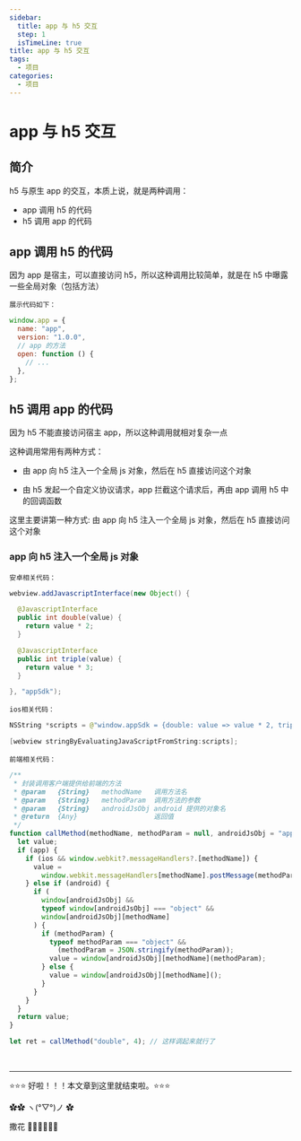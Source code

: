 ```yaml
---
sidebar:
  title: app 与 h5 交互
  step: 1
  isTimeLine: true
title: app 与 h5 交互
tags:
  - 项目
categories:
  - 项目
---
```


# app 与 h5 交互

## 简介

h5 与原生 app 的交互，本质上说，就是两种调用：

- app 调用 h5 的代码
- h5 调用 app 的代码

## app 调用 h5 的代码

因为 app 是宿主，可以直接访问 h5，所以这种调用比较简单，就是在 h5 中曝露一些全局对象（包括方法）

`展示代码如下：`

```js
window.app = {
  name: "app",
  version: "1.0.0",
  // app 的方法
  open: function () {
    // ...
  },
};
```

## h5 调用 app 的代码

因为 h5 不能直接访问宿主 app，所以这种调用就相对复杂一点

这种调用常用有两种方式：

- 由 app 向 h5 注入一个全局 js 对象，然后在 h5 直接访问这个对象

- 由 h5 发起一个自定义协议请求，app 拦截这个请求后，再由 app 调用 h5 中的回调函数

这里主要讲第一种方式: 由 app 向 h5 注入一个全局 js 对象，然后在 h5 直接访问这个对象

### app 向 h5 注入一个全局 js 对象

`安卓相关代码：`

```java
webview.addJavascriptInterface(new Object() {

  @JavascriptInterface
  public int double(value) {
    return value * 2;
  }

  @JavascriptInterface
  public int triple(value) {
    return value * 3;
  }

}, "appSdk");
```

`ios相关代码：`

```swift
NSString *scripts = @"window.appSdk = {double: value => value * 2, triple: value => value * 3}";

[webview stringByEvaluatingJavaScriptFromString:scripts];
```

`前端相关代码：`

```js
/**
 * 封装调用客户端提供给前端的方法
 * @param   {String}   methodName   调用方法名
 * @param   {String}   methodParam  调用方法的参数
 * @param   {String}   androidJsObj android 提供的对象名
 * @return  {Any}                   返回值
 */
function callMethod(methodName, methodParam = null, androidJsObj = "appSdk") {
  let value;
  if (app) {
    if (ios && window.webkit?.messageHandlers?.[methodName]) {
      value =
        window.webkit.messageHandlers[methodName].postMessage(methodParam);
    } else if (android) {
      if (
        window[androidJsObj] &&
        typeof window[androidJsObj] === "object" &&
        window[androidJsObj][methodName]
      ) {
        if (methodParam) {
          typeof methodParam === "object" &&
            (methodParam = JSON.stringify(methodParam));
          value = window[androidJsObj][methodName](methodParam);
        } else {
          value = window[androidJsObj][methodName]();
        }
      }
    }
  }
  return value;
}

let ret = callMethod("double", 4); // 这样调起来就行了
```

<br/>
<hr />

⭐️⭐️⭐️ 好啦！！！本文章到这里就结束啦。⭐️⭐️⭐️

✿✿ ヽ(°▽°)ノ ✿

撒花 🌸🌸🌸🌸🌸🌸
